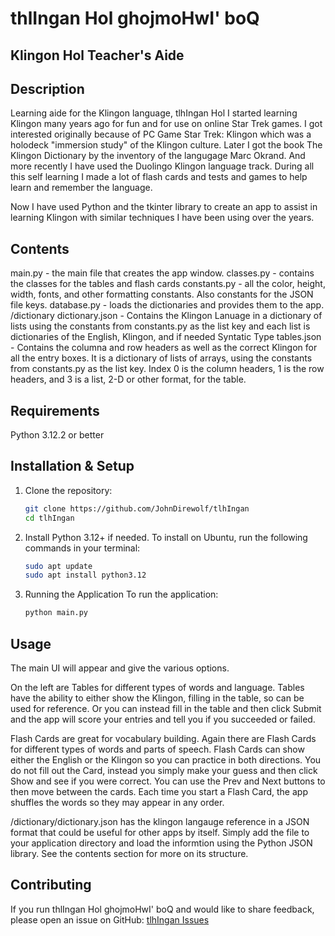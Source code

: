 # thlIngan Hol ghojmoHwI' boQ
## Klingon Hol Teacher's Aide

## Description
Learning aide for the Klingon language, tlhIngan Hol
I started learning Klingon many years ago for fun and for use on online Star Trek games. 
I got interested originally because of PC Game Star Trek: Klingon which was a holodeck "immersion study" of the Klingon culture.
Later I got the book The Klingon Dictionary by the inventory of the langugage Marc Okrand. 
And more recently I have used the Duolingo Klingon language track.
During all this self learning I made a lot of flash cards and tests and games to help learn and remember the language.

Now I have used Python and the tkinter library to create an app to assist in learning Klingon with similar techniques I have been using over the years.

## Contents
main.py - the main file that creates the app window.
classes.py - contains the classes for the tables and flash cards
constants.py - all the color, height, width, fonts, and other formatting constants. Also constants for the JSON file keys.
database.py - loads the dictionaries and provides them to the app.
/dictionary
    dictionary.json - Contains the Klingon Lanuage in a dictionary of lists using the constants from constants.py as the list key and each list is dictionaries of the 
                      English, Klingon, and if needed Syntatic Type
    tables.json - Contains the columna and row headers as well as the correct Klingon for all the entry boxes. It is a dictionary of lists of arrays, using the constants 
                  from constants.py as the list key. Index 0 is the column headers, 1 is the row headers, and 3 is a list, 2-D or other format, for the table.  

## Requirements
Python 3.12.2 or better

## Installation & Setup

1. Clone the repository:
   ```bash
   git clone https://github.com/JohnDirewolf/tlhIngan
   cd tlhIngan
   ```

2. Install Python 3.12+ if needed.
   To install  on Ubuntu, run the following commands in your terminal:
    ```bash
    sudo apt update
    sudo apt install python3.12
    ```

3. Running the Application
   To run the application:
      ```bash
      python main.py
      ```

## Usage

The main UI will appear and give the various options.

On the left are Tables for different types of words and language. 
Tables have the ability to either show the Klingon, filling in the table, so can be used for reference.
Or you can instead fill in the table and then click Submit and the app will score your entries and tell you if you succeeded or failed.

Flash Cards are great for vocabulary building. Again there are Flash Cards for different types of words and parts of speech. 
Flash Cards can show either the English or the Klingon so you can practice in both directions. 
You do not fill out the Card, instead you simply make your guess and then click Show and see if you were correct. 
You can use the Prev and Next buttons to then move between the cards.
Each time you start a Flash Card, the app shuffles the words so they may appear in any order.

/dictionary/dictionary.json has the klingon langauge reference in a JSON format that could be useful for other apps by itself. Simply add
the file to your application directory and load the informtion using the Python JSON library. See the contents section for more on its structure.

## Contributing

If you run thlIngan Hol ghojmoHwI' boQ and would like to share feedback, please open an issue on GitHub: [tlhIngan Issues](https://github.com/JohnDirewolf/tlhIngan/issues)
